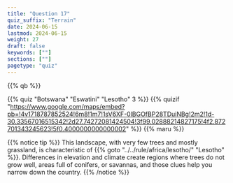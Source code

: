 ```yaml
---
title: "Question 17"
quiz_suffix: "Terrain"
date: 2024-06-15
lastmod: 2024-06-15
weight: 27
draft: false
keywords: [""]
sections: [""]
pagetype: "quiz"
---
```


{{% qb %}}

{{% quiz "Botswana" "Eswatini" "Lesotho" 3 %}}
{{% quizif "https://www.google.com/maps/embed?pb=!4v1718787852524!6m8!1m7!1sV6XF-0lBGOfBP28TDuiNBg!2m2!1d-30.33567016515342!2d27.74272081424504!3f99.02888214827175!4f2.872701343245623!5f0.4000000000000002" %}}
{{% maru %}}

<div class="googlemap-if ansarea transparent-area">
{{% notice tip %}}
This landscape, with very few trees and mostly grassland, is characteristic of {{% goto "../../rule/africa/lesotho/" "Lesotho" %}}.
Differences in elevation and climate create regions where trees do not grow well, areas full of conifers, or savannas, and those clues help you narrow down the country.
{{% /notice %}}
</div>

